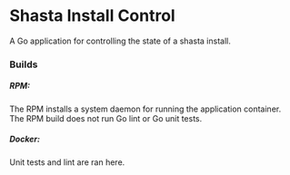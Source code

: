 # Shasta Install Control

A Go application for controlling the state of a shasta install.

### Builds

##### RPM: 
The RPM installs a system daemon for running the application container.
The RPM build does not run Go lint or Go unit tests.

##### Docker:

Unit tests and lint are ran here.